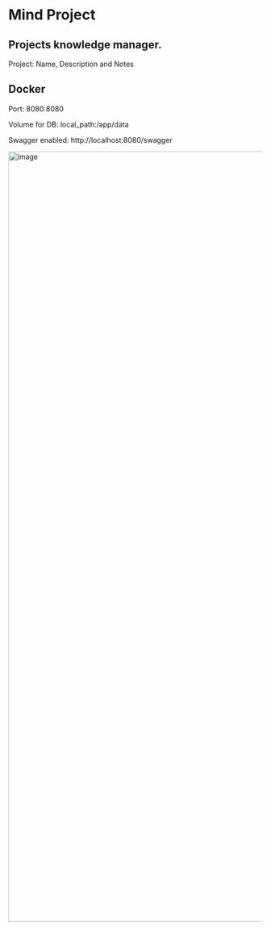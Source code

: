 # Mind Project

## Projects knowledge manager. 

Project: Name, Description and Notes

## Docker
Port: 8080:8080

Volume for DB: local_path:/app/data

Swagger enabled: http://localhost:8080/swagger

<img width="2862" height="1528" alt="image" src="https://github.com/user-attachments/assets/a6cc3d4f-ac71-48d8-9ccb-d7b429cd87c3" />

